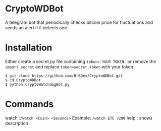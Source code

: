 
# CryptoWDBot
A telegram bot that periodically checks bitcoin price for fluctuations and sends an alert if it detects one.
# Installation
Either create a secret.py file containing `token='YOUR TOKEN'` or remove the `import secret` and replace `token=secret.token` with your token.
```
$ git clone https://github.com/HrBDev/CryptoWDBot.git
$ cd CryptoWDBot
$ python CryptoWatchdogBot.py
```
# Commands
watch :`/watch <Coin> <Seconds>` Example: `/watch ETC 7200`
help : shows description
